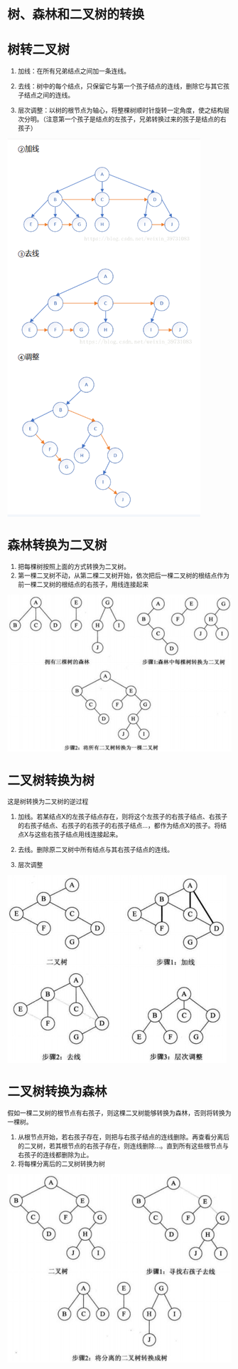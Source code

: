 # 树、森林和二叉树的转换

# 树转二叉树

1. 加线：在所有兄弟结点之间加一条连线。
2. 去线：树中的每个结点，只保留它与第一个孩子结点的连线，删除它与其它孩子结点之间的连线。

3. 层次调整：以树的根节点为轴心，将整棵树顺时针旋转一定角度，使之结构层次分明。（注意第一个孩子是结点的左孩子，兄弟转换过来的孩子是结点的右孩子）

![img](./images/tree1.png)

# 森林转换为二叉树

1. 把每棵树按照上面的方式转换为二叉树。
2. 第一棵二叉树不动，从第二棵二叉树开始，依次把后一棵二叉树的根结点作为前一棵二叉树的根结点的右孩子，用线连接起来

![img](./images/tree2.jpeg)

# 二叉树转换为树

这是树转换为二叉树的逆过程

1. 加线。若某结点X的左孩子结点存在，则将这个左孩子的右孩子结点、右孩子的右孩子结点、右孩子的右孩子的右孩子结点…，都作为结点X的孩子。将结点X与这些右孩子结点用线连接起来。
2. 去线。删除原二叉树中所有结点与其右孩子结点的连线。

1. 层次调整

![img](./images/tree3.jpeg)

# 二叉树转换为森林

假如一棵二叉树的根节点有右孩子，则这棵二叉树能够转换为森林，否则将转换为一棵树。

1. 从根节点开始，若右孩子存在，则把与右孩子结点的连线删除。再查看分离后的二叉树，若其根节点的右孩子存在，则连线删除…。直到所有这些根节点与右孩子的连线都删除为止。
2. 将每棵分离后的二叉树转换为树

![img](./images/tree4.jpeg)